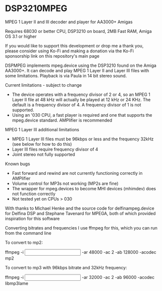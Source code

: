 # DSP3210MPEG
MPEG 1 Layer II and III decoder and player for AA3000+ Amigas

Requires 68030 or better CPU, DSP3210 on board, 2MB Fast RAM, Amiga OS 3.1 or higher

If you would like to support this development or drop me a thank you, please consider using Ko-Fi and making a donation via the Ko-Fi sponsorship link on this repository's main page

DSPMPEG implements mpeg.device using the DSP3210 found on the Amiga AA3000+.  It can decode and play MPEG 1 Layer II and Layer III files with some limitations.  Playback is via Paula in 14 bit stereo sound.

Current limitations - subject to change
- The device operates with a frequency divisor of 2 or 4, so an MPEG 1 Layer II file at 48 kHz will actually be played at 12 kHz or 24 KHz.  The default is a frequency divisor of 4.  A frequency divisor of 1 is not supported.  
- Using an '030 CPU, a fast player is required and one that supports the mpeg.device standard.  AMPlifier is recommended

MPEG 1 Layer III additional limitations
- MPEG 1 Layer III files must be 96kbps or less and the frequency 32kHz (see below for how to do this)
- Layer III files require frequency divisor of 4
- Joint stereo not fully supported

Known bugs
- Fast forward and rewind are not currently functioning correctly in AMPlifier
- Volume control for MP3s not working (MP2s are fine)
- The wrapper for mpeg.devices to become MHI devices (mhimdev) does not function correctly
- Not tested yet on CPUs > 030

With thanks to Michael Henke and the source code for delfinampeg.device for Delfina DSP and Stephane Tavenard for MPEGA, both of which provided inspiration for this software 

Converting bitrates and frequencies
I use ffmpeg for this, which you can run from the command line

To convert to mp2:

ffmpeg -i <input file> -ar 48000 -ac 2 -ab 128000 -acodec mp2 <output file>

To convert to mp3 with 96kbps bitrate and 32kHz frequency:

ffmpeg -i <input file> -ar 32000 -ac 2 -ab 96000 -acodec libmp3lame <output file>
